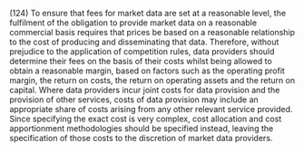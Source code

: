 (124) To ensure that fees for market data are set at a reasonable level, the fulfilment of the obligation to provide market data on a reasonable commercial basis requires that prices be based on a reasonable relationship to the cost of producing and disseminating that data. Therefore, without prejudice to the application of competition rules, data providers should determine their fees on the basis of their costs whilst being allowed to obtain a reasonable margin, based on factors such as the operating profit margin, the return on costs, the return on operating assets and the return on capital. Where data providers incur joint costs for data provision and the provision of other services, costs of data provision may include an appropriate share of costs arising from any other relevant service provided. Since specifying the exact cost is very complex, cost allocation and cost apportionment methodologies should be specified instead, leaving the specification of those costs to the discretion of market data providers.
